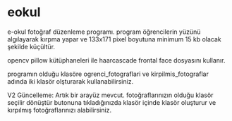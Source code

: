 # eokul
e-okul fotoğraf düzenleme programı. program öğrencilerin yüzünü algılayarak kırpma yapar ve 133x171 pixel boyutuna minimum 15 kb olacak şekilde küçültür. 

opencv
pillow kütüphaneleri ile haarcascade frontal face dosyasını kullanır.

programın olduğu klasöre ogrenci_fotograflari ve kirpilmis_fotograflar adında iki klasör olşturarak kullanabilirsiniz.

V2 Güncelleme:
Artık bir arayüz mevcut. fotoğraflarınızın olduğu klasör seçilir dönüştür butonuna tıkladığınızda klasör içinde klasör oluşturur ve kırpılmış fotoğraflarınızı alabilirsiniz.
